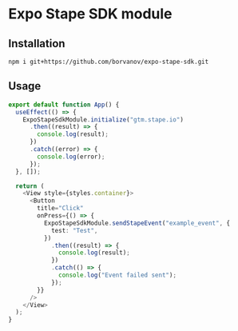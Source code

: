 # Expo Stape SDK module

## Installation

`npm i git+https://github.com/borvanov/expo-stape-sdk.git`

## Usage

```ts
export default function App() {
  useEffect(() => {
    ExpoStapeSdkModule.initialize("gtm.stape.io")
      .then((result) => {
        console.log(result);
      })
      .catch((error) => {
        console.log(error);
      });
  }, []);

  return (
    <View style={styles.container}>
      <Button
        title="Click"
        onPress={() => {
          ExpoStapeSdkModule.sendStapeEvent("example_event", {
            test: "Test",
          })
            .then((result) => {
              console.log(result);
            })
            .catch(() => {
              console.log("Event failed sent");
            });
        }}
      />
    </View>
  );
}

```

